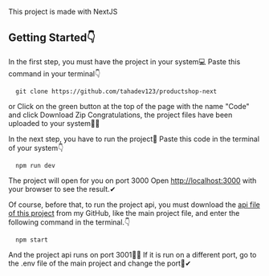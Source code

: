 This project is made with NextJS

## Getting Started👇
In the first step, you must have the project in your system💻
Paste this command in your terminal👇

```
  git clone https://github.com/tahadev123/productshop-next
```
or
Click on the green button at the top of the page with the name "Code" and click Download Zip
Congratulations, the project files have been uploaded to your system🎉🎊

In the next step, you have to run the project📌
Paste this code in the terminal of your system👇
```
  npm run dev
```
The project will open for you on port 3000
Open [http://localhost:3000](http://localhost:3000) with your browser to see the result.✔

Of course, before that, to run the project api, you must download the [api file of this project](https://github.com/tahadev123/api-productshop) from my GitHub, like the main project file, and enter the following command in the terminal.👇
```
  npm start
```

And the project api runs on port 3001🎉🎊
If it is run on a different port, go to the .env file of the main project and change the port📌✔
